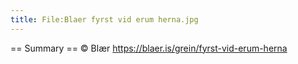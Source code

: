 ```yaml
---
title: File:Blaer fyrst vid erum herna.jpg
---
```


== Summary ==
&copy; Blær https://blaer.is/grein/fyrst-vid-erum-herna